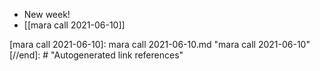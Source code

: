- New week!
- [[mara call 2021-06-10]]

[//begin]: # "Autogenerated link references for markdown compatibility"
[mara call 2021-06-10]: mara call 2021-06-10.md "mara call 2021-06-10"
[//end]: # "Autogenerated link references"

